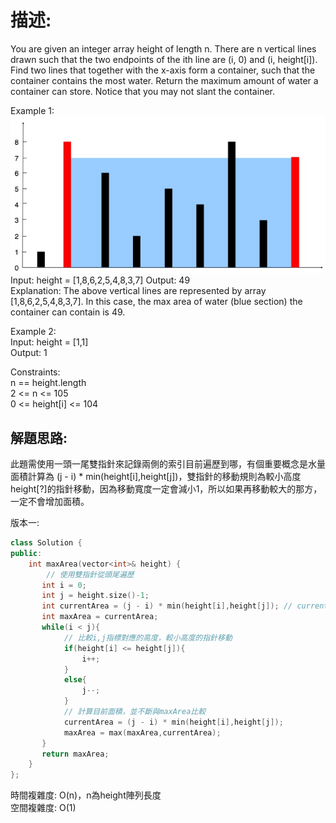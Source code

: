 # 描述:
You are given an integer array height of length n. There are n vertical lines drawn such that the two endpoints of the ith line are (i, 0) and (i, height[i]).
Find two lines that together with the x-axis form a container, such that the container contains the most water.
Return the maximum amount of water a container can store.
Notice that you may not slant the container.

Example 1:
![alt text](image.png)  
Input: height = [1,8,6,2,5,4,8,3,7]
Output: 49  
Explanation: The above vertical lines are represented by array [1,8,6,2,5,4,8,3,7]. In this case, the max area of water (blue section) the container can contain is 49.

Example 2:  
Input: height = [1,1]  
Output: 1
 
Constraints:  
n == height.length  
2 <= n <= 105  
0 <= height[i] <= 104

## 解題思路:
此題需使用一頭一尾雙指針來記錄兩側的索引目前遍歷到哪，有個重要概念是水量面積計算為 (j - i) * min(height[i],height[j])，雙指針的移動規則為較小高度height[?]的指針移動，因為移動寬度一定會減小1，所以如果再移動較大的那方，一定不會增加面積。

版本一:
```C++
class Solution {
public:
    int maxArea(vector<int>& height) {
        // 使用雙指針從頭尾遍歷
       int i = 0;
       int j = height.size()-1;
       int currentArea = (j - i) * min(height[i],height[j]); // currentArea儲存目前水量面積
       int maxArea = currentArea; 
       while(i < j){
            // 比較i,j指標對應的高度，較小高度的指針移動
            if(height[i] <= height[j]){
                i++;
            }
            else{
                j--;
            }
            // 計算目前面積，並不斷與maxArea比較
            currentArea = (j - i) * min(height[i],height[j]);
            maxArea = max(maxArea,currentArea);
       }
       return maxArea;
    }
};
```
時間複雜度: O(n)，n為height陣列長度  
空間複雜度: O(1)


